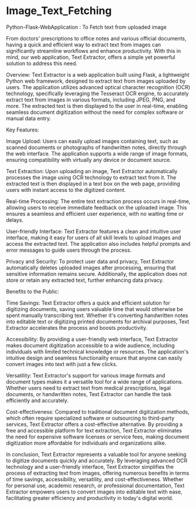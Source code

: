 # Image_Text_Fetching
Python-Flask-WebApplication : To Fetch text from uploaded image

From doctors' prescriptions to office notes and various official documents, having a quick and efficient way to extract text from images can significantly streamline workflows and enhance productivity. With this in mind, our web application, Text Extractor, offers a simple yet powerful solution to address this need.

Overview:
Text Extractor is a web application built using Flask, a lightweight Python web framework, designed to extract text from images uploaded by users. The application utilizes advanced optical character recognition (OCR) technology, specifically leveraging the Tesseract OCR engine, to accurately extract text from images in various formats, including JPEG, PNG, and more. The extracted text is then displayed to the user in real-time, enabling seamless document digitization without the need for complex software or manual data entry.

Key Features:

Image Upload: Users can easily upload images containing text, such as scanned documents or photographs of handwritten notes, directly through the web interface. The application supports a wide range of image formats, ensuring compatibility with virtually any device or document source.

Text Extraction: Upon uploading an image, Text Extractor automatically processes the image using OCR technology to extract text from it. The extracted text is then displayed in a text box on the web page, providing users with instant access to the digitized content.

Real-time Processing: The entire text extraction process occurs in real-time, allowing users to receive immediate feedback on the uploaded image. This ensures a seamless and efficient user experience, with no waiting time or delays.

User-friendly Interface: Text Extractor features a clean and intuitive user interface, making it easy for users of all skill levels to upload images and access the extracted text. The application also includes helpful prompts and error messages to guide users through the process.

Privacy and Security: To protect user data and privacy, Text Extractor automatically deletes uploaded images after processing, ensuring that sensitive information remains secure. Additionally, the application does not store or retain any extracted text, further enhancing data privacy.

Benefits to the Public:

Time Savings: Text Extractor offers a quick and efficient solution for digitizing documents, saving users valuable time that would otherwise be spent manually transcribing text. Whether it's converting handwritten notes into editable text or digitizing printed documents for archival purposes, Text Extractor accelerates the process and boosts productivity.

Accessibility: By providing a user-friendly web interface, Text Extractor makes document digitization accessible to a wide audience, including individuals with limited technical knowledge or resources. The application's intuitive design and seamless functionality ensure that anyone can easily convert images into text with just a few clicks.

Versatility: Text Extractor's support for various image formats and document types makes it a versatile tool for a wide range of applications. Whether users need to extract text from medical prescriptions, legal documents, or handwritten notes, Text Extractor can handle the task efficiently and accurately.

Cost-effectiveness: Compared to traditional document digitization methods, which often require specialized software or outsourcing to third-party services, Text Extractor offers a cost-effective alternative. By providing a free and accessible platform for text extraction, Text Extractor eliminates the need for expensive software licenses or service fees, making document digitization more affordable for individuals and organizations alike.

In conclusion, Text Extractor represents a valuable tool for anyone seeking to digitize documents quickly and accurately. By leveraging advanced OCR technology and a user-friendly interface, Text Extractor simplifies the process of extracting text from images, offering numerous benefits in terms of time savings, accessibility, versatility, and cost-effectiveness. Whether for personal use, academic research, or professional documentation, Text Extractor empowers users to convert images into editable text with ease, facilitating greater efficiency and productivity in today's digital world.
